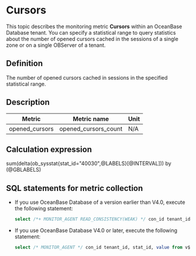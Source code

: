 # Cursors

This topic describes the monitoring metric **Cursors** within an OceanBase Database tenant. You can specify a statistical range to query statistics about the number of opened cursors cached in the sessions of a single zone or on a single OBServer of a tenant.

## Definition

The number of opened cursors cached in sessions in the specified statistical range.

## Description

|     Metric     |     Metric name      | **Unit** |
|----------------|----------------------|----------|
| opened_cursors | opened_cursors_count | N/A      |

## Calculation expression

sum(delta(ob_sysstat{stat_id="40030",@LABELS}\[@INTERVAL\])) by (@GBLABELS)

## SQL statements for metric collection

* If you use OceanBase Database of a version earlier than V4.0, execute the following statement:

  ```sql
  select /*+ MONITOR_AGENT READ_CONSISTENCY(WEAK) */ con_id tenant_id, stat_id, value from v$sysstat where stat_id IN (40030) and (con_id > 1000 or con_id = 1) and class < 1000
  ```

* If you use OceanBase Database V4.0 or later, execute the following statement:

  ```sql
  select /* MONITOR_AGENT */ con_id tenant_id, stat_id, value from v$sysstat, DBA_OB_TENANTS where stat_id IN (40030) and (con_id > 1000 or con_id = 1) and class < 1000
  ```
